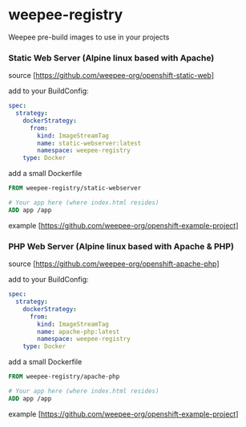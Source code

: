 # weepee-registry

Weepee pre-build images to use in your projects

### Static Web Server (Alpine linux based with Apache)
source [https://github.com/weepee-org/openshift-static-web]

add to your BuildConfig:
```yaml
spec:
  strategy:
    dockerStrategy:
      from:
        kind: ImageStreamTag
        name: static-webserver:latest
        namespace: weepee-registry
    type: Docker
```
add a small Dockerfile
```dockerfile
FROM weepee-registry/static-webserver

# Your app here (where index.html resides)
ADD app /app
```
example
[https://github.com/weepee-org/openshift-example-project]

### PHP Web Server (Alpine linux based with Apache & PHP)
source [https://github.com/weepee-org/openshift-apache-php]

add to your BuildConfig:
```yaml
spec:
  strategy:
    dockerStrategy:
      from:
        kind: ImageStreamTag
        name: apache-php:latest
        namespace: weepee-registry
    type: Docker
```
add a small Dockerfile
```dockerfile
FROM weepee-registry/apache-php

# Your app here (where index.html resides)
ADD app /app
```
example
[https://github.com/weepee-org/openshift-example-project]
